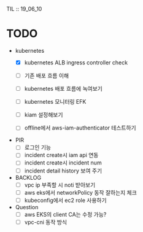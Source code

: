 TIL :: 19_06_10

# TODO
- kubernetes
  - [x] kubernetes ALB ingress controller check
  - [ ] 기존 배포 흐름 이해
  - [ ] kubernetes 배포 흐름에 녹여보기

  - [ ] kubernetes 모니터링 EFK
  - [ ] kiam 설정해보기
  - [ ] offline에서 aws-iam-authenticator 테스트하기

- PIR
  - [ ] 로그인 기능
  - [ ] incident create시 iam api 연동
  - [ ] incident create시 incident num
  - [ ] incident detail history 보여 주기

- BACKLOG
  - [ ] vpc ip 부족할 시 noti 받아보기
  - [ ] aws eks에서 networkPolicy 동작 잘하는지 체크
  - [ ] kubeconfig에서 ec2 role 사용하기

- Question
  - [ ] aws EKS의 client CA는 수정 가능?
  - [ ] vpc-cni 동작 방식